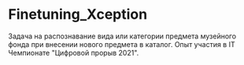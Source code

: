 # Finetuning_Xception
Задача на распознавание вида или категории предмета музейного фонда при внесении нового предмета в каталог. Опыт участия в IT Чемпионате "Цифровой прорыв 2021".

